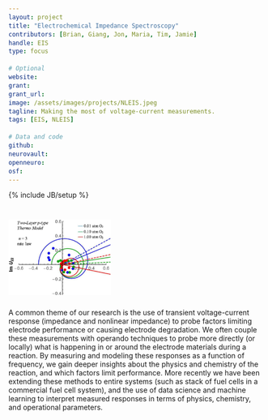 ```yaml
---
layout: project
title: "Electrochemical Impedance Spectroscopy"
contributors: [Brian, Giang, Jon, Maria, Tim, Jamie]
handle: EIS
type: focus

# Optional
website: 
grant:
grant_url:
image: /assets/images/projects/NLEIS.jpeg
tagline: Making the most of voltage-current measurements.
tags: [EIS, NLEIS]

# Data and code
github: 
neurovault:
openneuro:
osf:
---
```

{% include JB/setup %}

# <img src="/assets/images/projects/NLEIS.jpeg" width="40%">
A common theme of our research is the use of transient voltage-current response (impedance and nonlinear impedance)
 to probe factors limiting electrode performance or causing electrode degradation. We often couple these measurements
 with operando techniques to probe more directly (or locally) what is happening in or around the electrode materials
 during a reaction. By measuring and modeling these responses as a function of frequency, we gain deeper insights about
 the physics and chemistry of the reaction, and which factors limit performance. More recently we have been extending
 these methods to entire systems (such as stack of fuel cells in a commercial fuel cell system), and the use of data
 science and machine learning to interpret measured responses in terms of physics, chemistry, and operational parameters.

